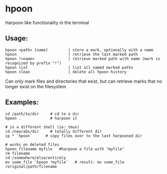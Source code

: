 # hpoon
Harpoon like functionality in the terminal

## Usage:
    hpoon <path> [name]         | store a mark, optionally with a name
    hpoon                       | retrieve the last marked path
    hpoon !<name>               | retrieve marked path with name (mark is recognized by prefix "!")
    hpoon list                  | list all named marked paths
    hpoon clean                 | delete all hpoon history

Can only mark files and directories that exist, but can retrieve
marks that no longer exist on the filesystem

## Examples:

    cd /path/to/dir     # cd to a dir
    hpoon .             # harpoon it

    # in a different shell (ie: tmux)
    cd /new/abs/dir     # totally different dir
    cp * `hpoon`      # copy files over to the last harpooned dir

    # works on deleted files
    hpoon filename myfile   #harpoon a file with "myfile"
    rm filename
    cd /somewhere/else/entirely
    mv some_file `hpoon !myfile`   # result: mv some_file /original/path/filename
